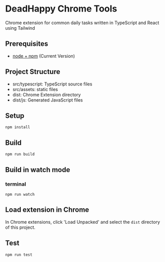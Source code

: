 # DeadHappy Chrome Tools

Chrome extension for common daily tasks written in TypeScript and React using Tailwind

## Prerequisites

* [node + npm](https://nodejs.org/) (Current Version)

## Project Structure

* src/typescript: TypeScript source files
* src/assets: static files
* dist: Chrome Extension directory
* dist/js: Generated JavaScript files

## Setup

```
npm install
```

## Build

```
npm run build
```

## Build in watch mode

### terminal

```
npm run watch
```

## Load extension in Chrome

In Chrome extensions, click 'Load Unpacked' and select the `dist` directory of this project.

## Test
`npm run test`
